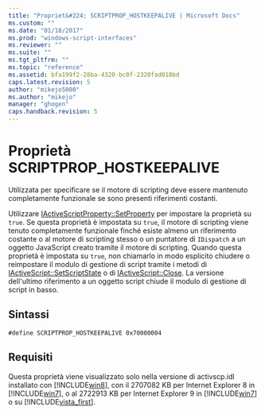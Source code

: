 ```yaml
---
title: "Propriet&#224; SCRIPTPROP_HOSTKEEPALIVE | Microsoft Docs"
ms.custom: ""
ms.date: "01/18/2017"
ms.prod: "windows-script-interfaces"
ms.reviewer: ""
ms.suite: ""
ms.tgt_pltfrm: ""
ms.topic: "reference"
ms.assetid: bfa199f2-28ba-4320-bc0f-2320fad018bd
caps.latest.revision: 5
author: "mikejo5000"
ms.author: "mikejo"
manager: "ghogen"
caps.handback.revision: 5
---
```

# Propriet&#224; SCRIPTPROP_HOSTKEEPALIVE
Utilizzata per specificare se il motore di scripting deve essere mantenuto completamente funzionale se sono presenti riferimenti costanti.  
  
 Utilizzare [IActiveScriptProperty::SetProperty](../../winscript/reference/iactivescriptproperty-setproperty.md) per impostare la proprietà su `true`.  Se questa proprietà è impostata su `true`, il motore di scripting viene tenuto completamente funzionale finché esiste almeno un riferimento costante o al motore di scripting stesso o un puntatore di `IDispatch` a un oggetto JavaScript creato tramite il motore di scripting.  Quando questa proprietà è impostata su `true`, non chiamarlo in modo esplicito chiudere o reimpostare il modulo di gestione di script tramite i metodi di [IActiveScript::SetScriptState](../../winscript/reference/iactivescript-setscriptstate.md) o di [IActiveScript::Close](../../winscript/reference/iactivescript-close.md).  La versione dell'ultimo riferimento a un oggetto script chiude il modulo di gestione di script in basso.  
  
## Sintassi  
  
```  
#define SCRIPTPROP_HOSTKEEPALIVE 0x70000004  
```  
  
## Requisiti  
 Questa proprietà viene visualizzato solo nella versione di activscp.idl installato con [!INCLUDE[win8](../../javascript/includes/win8-md.md)], con il 2707082 KB per Internet Explorer 8 in [!INCLUDE[win7](../../winscript/reference/includes/win7-md.md)], o al 2722913 KB per Internet Explorer 9 in [!INCLUDE[win7](../../winscript/reference/includes/win7-md.md)] o su [!INCLUDE[vista_first](../../winscript/reference/includes/vista-first-md.md)].
